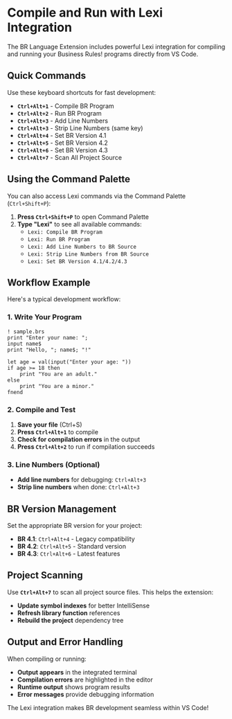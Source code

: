 # Compile and Run with Lexi Integration

The BR Language Extension includes powerful Lexi integration for compiling and running your Business Rules! programs directly from VS Code.

## Quick Commands

Use these keyboard shortcuts for fast development:

- **`Ctrl+Alt+1`** - Compile BR Program
- **`Ctrl+Alt+2`** - Run BR Program  
- **`Ctrl+Alt+3`** - Add Line Numbers
- **`Ctrl+Alt+3`** - Strip Line Numbers (same key)
- **`Ctrl+Alt+4`** - Set BR Version 4.1
- **`Ctrl+Alt+5`** - Set BR Version 4.2
- **`Ctrl+Alt+6`** - Set BR Version 4.3
- **`Ctrl+Alt+7`** - Scan All Project Source

## Using the Command Palette

You can also access Lexi commands via the Command Palette (`Ctrl+Shift+P`):

1. **Press `Ctrl+Shift+P`** to open Command Palette
2. **Type "Lexi"** to see all available commands:
   - `Lexi: Compile BR Program`
   - `Lexi: Run BR Program`
   - `Lexi: Add Line Numbers to BR Source`
   - `Lexi: Strip Line Numbers from BR Source`
   - `Lexi: Set BR Version 4.1/4.2/4.3`

## Workflow Example

Here's a typical development workflow:

### 1. Write Your Program
```br
! sample.brs
print "Enter your name: ";
input name$
print "Hello, "; name$; "!"

let age = val(input("Enter your age: "))
if age >= 18 then
    print "You are an adult."
else
    print "You are a minor."
fnend
```

### 2. Compile and Test
1. **Save your file** (Ctrl+S)
2. **Press `Ctrl+Alt+1`** to compile
3. **Check for compilation errors** in the output
4. **Press `Ctrl+Alt+2`** to run if compilation succeeds

### 3. Line Numbers (Optional)
- **Add line numbers** for debugging: `Ctrl+Alt+3`
- **Strip line numbers** when done: `Ctrl+Alt+3`

## BR Version Management

Set the appropriate BR version for your project:

- **BR 4.1**: `Ctrl+Alt+4` - Legacy compatibility
- **BR 4.2**: `Ctrl+Alt+5` - Standard version  
- **BR 4.3**: `Ctrl+Alt+6` - Latest features

## Project Scanning

Use **`Ctrl+Alt+7`** to scan all project source files. This helps the extension:
- **Update symbol indexes** for better IntelliSense
- **Refresh library function** references
- **Rebuild the project** dependency tree

## Output and Error Handling

When compiling or running:
- **Output appears** in the integrated terminal
- **Compilation errors** are highlighted in the editor
- **Runtime output** shows program results
- **Error messages** provide debugging information

The Lexi integration makes BR development seamless within VS Code! 